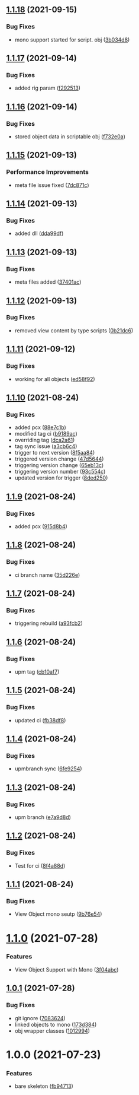 ## [1.1.18](https://github.com/haitheredavid/viewto-unity/compare/v1.1.17...v1.1.18) (2021-09-15)


### Bug Fixes

* mono support started for script. obj ([3b034d8](https://github.com/haitheredavid/viewto-unity/commit/3b034d8d67d94142c51f7f2b9dbfd4ec9f48e835))

## [1.1.17](https://github.com/haitheredavid/viewto-unity/compare/v1.1.16...v1.1.17) (2021-09-14)


### Bug Fixes

* added rig param ([f292513](https://github.com/haitheredavid/viewto-unity/commit/f292513d60408bf95a93eb2c0e450f154a930399))

## [1.1.16](https://github.com/haitheredavid/viewto-unity/compare/v1.1.15...v1.1.16) (2021-09-14)


### Bug Fixes

* stored object data in scriptable obj ([f732e0a](https://github.com/haitheredavid/viewto-unity/commit/f732e0a42d50e3f9cd9e4226c26ac77244e8e64f))

## [1.1.15](https://github.com/haitheredavid/viewto-unity/compare/v1.1.14...v1.1.15) (2021-09-13)


### Performance Improvements

* meta file issue fixed ([7dc871c](https://github.com/haitheredavid/viewto-unity/commit/7dc871cceca7cc28fa81c870a7ba9790579156c7))

## [1.1.14](https://github.com/haitheredavid/viewto-unity/compare/v1.1.13...v1.1.14) (2021-09-13)


### Bug Fixes

* added dll ([dda99df](https://github.com/haitheredavid/viewto-unity/commit/dda99df5ae4aab52924463f7c4eead25db020a36))

## [1.1.13](https://github.com/haitheredavid/viewto-unity/compare/v1.1.12...v1.1.13) (2021-09-13)


### Bug Fixes

* meta files added ([37401ac](https://github.com/haitheredavid/viewto-unity/commit/37401ac46d52d217c1c60ca2aa2dcd7c1aa571c7))

## [1.1.12](https://github.com/haitheredavid/viewto-unity/compare/v1.1.11...v1.1.12) (2021-09-13)


### Bug Fixes

* removed view content by type scripts ([0b21dc6](https://github.com/haitheredavid/viewto-unity/commit/0b21dc624acd27454f8a25c59adb5f113fda5723))

## [1.1.11](https://github.com/haitheredavid/viewto-unity/compare/v1.1.10...v1.1.11) (2021-09-12)


### Bug Fixes

* working for all objects ([ed58f92](https://github.com/haitheredavid/viewto-unity/commit/ed58f92dca0dbd585b97d589e54b8020cda6f0aa))

## [1.1.10](https://github.com/haitheredavid/viewto-unity/compare/v1.1.9...v1.1.10) (2021-08-24)


### Bug Fixes

* added pcx ([88e7c1b](https://github.com/haitheredavid/viewto-unity/commit/88e7c1b57bc1370f634e4e4be4cdd3970181b962))
* modified tag ci ([b9189ac](https://github.com/haitheredavid/viewto-unity/commit/b9189acaca4bc30ed97f900faab0be3554fe2ca1))
* overriding tag ([dca2a61](https://github.com/haitheredavid/viewto-unity/commit/dca2a61dc4a0d57db47c40600f09a783b7ea1786))
* tag sync issue ([a3cb6c4](https://github.com/haitheredavid/viewto-unity/commit/a3cb6c4aa7c15949c4f466ce9a87b7a0dad52d21))
* trigger to next version ([8f5aa84](https://github.com/haitheredavid/viewto-unity/commit/8f5aa8464408be3d7911701f9ba3c231f2d5687c))
* triggered version change ([47d5644](https://github.com/haitheredavid/viewto-unity/commit/47d5644dcd4599b29969e9bfa9a5675344b3730e))
* triggering version change ([65eb13c](https://github.com/haitheredavid/viewto-unity/commit/65eb13c3892c6cdf94170d18be8e20f07d276b3c))
* triggering version number ([93c554c](https://github.com/haitheredavid/viewto-unity/commit/93c554c6cf209e4a87c992c3bcf6229bc8d1681e))
* updated version for trigger ([8ded250](https://github.com/haitheredavid/viewto-unity/commit/8ded250676ea5914162312d9093d96d9e3c1fe7e))

## [1.1.9](https://github.com/haitheredavid/viewto-unity/compare/v1.1.8...v1.1.9) (2021-08-24)


### Bug Fixes

* added pcx ([915d8b4](https://github.com/haitheredavid/viewto-unity/commit/915d8b490b8eeb79337c27555aadc277bae43f9a))

## [1.1.8](https://github.com/haitheredavid/viewto-unity/compare/v1.1.7...v1.1.8) (2021-08-24)


### Bug Fixes

* ci branch name ([35d226e](https://github.com/haitheredavid/viewto-unity/commit/35d226e110b11efa5e7f32dd64ba1292e1633c4d))

## [1.1.7](https://github.com/haitheredavid/viewto-unity/compare/v1.1.6...v1.1.7) (2021-08-24)


### Bug Fixes

* triggering rebuild ([a93fcb2](https://github.com/haitheredavid/viewto-unity/commit/a93fcb204d7ea2f73daaec1fd79ea4c764921ac8))

## [1.1.6](https://github.com/haitheredavid/viewto-unity/compare/v1.1.5...v1.1.6) (2021-08-24)


### Bug Fixes

* upm tag ([cb10af7](https://github.com/haitheredavid/viewto-unity/commit/cb10af73672ecb00e567570bc8bdd769c897d898))

## [1.1.5](https://github.com/haitheredavid/viewto-unity/compare/v1.1.4...v1.1.5) (2021-08-24)


### Bug Fixes

* updated ci ([fb38df8](https://github.com/haitheredavid/viewto-unity/commit/fb38df8405fbd212e1fc823891b9ba94e0333830))

## [1.1.4](https://github.com/haitheredavid/viewto-unity/compare/v1.1.3...v1.1.4) (2021-08-24)


### Bug Fixes

* upmbranch sync ([6fe9254](https://github.com/haitheredavid/viewto-unity/commit/6fe9254b88241a20579a8c5b153f5a5781a4a845))

## [1.1.3](https://github.com/haitheredavid/viewto-unity/compare/v1.1.2...v1.1.3) (2021-08-24)


### Bug Fixes

* upm branch ([e7a9d8d](https://github.com/haitheredavid/viewto-unity/commit/e7a9d8d4b67bcc534e400c5848ae9083013677f1))

## [1.1.2](https://github.com/haitheredavid/viewto-unity/compare/v1.1.1...v1.1.2) (2021-08-24)


### Bug Fixes

* Test for ci ([8f4a88d](https://github.com/haitheredavid/viewto-unity/commit/8f4a88d3df9ba9dc52f48271079cbc890f31f86e))

## [1.1.1](https://github.com/haitheredavid/viewto-unity/compare/v1.1.0...v1.1.1) (2021-08-24)


### Bug Fixes

* View Object mono seutp ([9b76e54](https://github.com/haitheredavid/viewto-unity/commit/9b76e5496c322828e13392dddc8b135b4ee62b4a))

# [1.1.0](https://github.com/haitheredavid/viewto-unity/compare/v1.0.1...v1.1.0) (2021-07-28)


### Features

* View Object Support with Mono ([3f04abc](https://github.com/haitheredavid/viewto-unity/commit/3f04abcd75a053549e36dd83dbb9d62664cc36e4))

## [1.0.1](https://github.com/haitheredavid/viewto-unity/compare/v1.0.0...v1.0.1) (2021-07-28)


### Bug Fixes

* git ignore ([7083624](https://github.com/haitheredavid/viewto-unity/commit/7083624cba767f0e427f31909aa38b329d0fb322))
* linked objects to mono ([173d384](https://github.com/haitheredavid/viewto-unity/commit/173d3845ef7ac35982501dfad51dfaa63e961aa6))
* obj wrapper classes ([1012994](https://github.com/haitheredavid/viewto-unity/commit/10129947e7ede251b4af1ded69f2f0c9c79bd9ba))

# 1.0.0 (2021-07-23)


### Features

* bare skeleton ([fb94713](https://github.com/haitheredavid/viewto-unity/commit/fb9471366ec2f24e3cbdb99464d261bff530593d))
